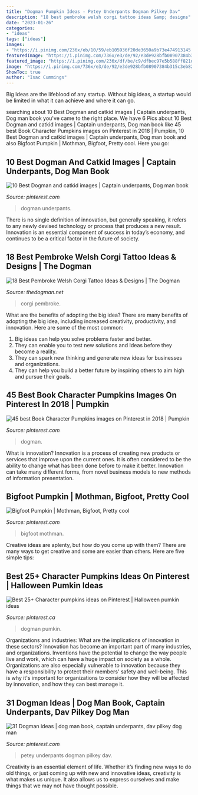 ```yaml
---
title: "Dogman Pumpkin Ideas - Petey Underpants Dogman Pilkey Dav"
description: "18 best pembroke welsh corgi tattoo ideas &amp; designs"
date: "2023-01-26"
categories:
- "ideas"
tags: ["ideas"]
images:
- "https://i.pinimg.com/236x/eb/10/59/eb105936f20de3650a9b73e474913145.jpg"
featuredImage: "https://i.pinimg.com/736x/e3/de/92/e3de928bfb08907384b315c3eb820133--book-characters-pumpkins.jpg"
featured_image: "https://i.pinimg.com/236x/df/be/c9/dfbec97e5b588ff821da2bbb1ba0355b.jpg"
image: "https://i.pinimg.com/736x/e3/de/92/e3de928bfb08907384b315c3eb820133--book-characters-pumpkins.jpg"
ShowToc: true
author: "Isac Cummings"
---
```



Big Ideas are the lifeblood of any startup. Without big ideas, a startup would be limited in what it can achieve and where it can go.

	

		
searching about 10 Best Dogman and catkid images | Captain underpants, Dog man book you've came to the right place. We have 6 Pics about 10 Best Dogman and catkid images | Captain underpants, Dog man book like 45 best Book Character Pumpkins images on Pinterest in 2018 | Pumpkin, 10 Best Dogman and catkid images | Captain underpants, Dog man book and also Bigfoot Pumpkin | Mothman, Bigfoot, Pretty cool. Here you go:
		
    
## 10 Best Dogman And Catkid Images | Captain Underpants, Dog Man Book

<img loading=lazy src="https://i.pinimg.com/236x/d3/a2/dc/d3a2dc5b164a300a5fea55877e18a905.jpg" onerror="this.onerror=null;this.src='https://tse2.mm.bing.net/th?id=OIP.OFZC1XFJVf6KwyedfMX9LgAAAA&amp;pid=15.1';" alt="10 Best Dogman and catkid images | Captain underpants, Dog man book">

_Source: pinterest.com_

>dogman underpants. 

	

There is no single definition of innovation, but generally speaking, it refers to any newly devised technology or process that produces a new result. Innovation is an essential component of success in today’s economy, and continues to be a critical factor in the future of society.

    
## 18 Best Pembroke Welsh Corgi Tattoo Ideas &amp; Designs | The Dogman

<img loading=lazy src="https://thedogman.net/wp-content/uploads/2020/11/3BD854F3-CEA5-4BD5-90F4-67D38DA48D2E-545x532.jpeg" onerror="this.onerror=null;this.src='https://tse1.mm.bing.net/th?id=OIP.w23NdfYA9c51K9gXtW4B9QHaHO&amp;pid=15.1';" alt="18 Best Pembroke Welsh Corgi Tattoo Ideas &amp; Designs | The Dogman">

_Source: thedogman.net_

>corgi pembroke. 

	

What are the benefits of adopting the big idea?
There are many benefits of adopting the big idea, including increased creativity, productivity, and innovation. Here are some of the most common: 
1. Big ideas can help you solve problems faster and better.
2. They can enable you to test new solutions and Ideas before they become a reality. 
3. They can spark new thinking and generate new ideas for businesses and organizations. 
4. They can help you build a better future by inspiring others to aim high and pursue their goals.

    
## 45 Best Book Character Pumpkins Images On Pinterest In 2018 | Pumpkin

<img loading=lazy src="https://i.pinimg.com/236x/df/be/c9/dfbec97e5b588ff821da2bbb1ba0355b.jpg" onerror="this.onerror=null;this.src='https://tse1.mm.bing.net/th?id=OIP.-pc_3kBN8PD4lEQ2dd_SrQAAAA&amp;pid=15.1';" alt="45 best Book Character Pumpkins images on Pinterest in 2018 | Pumpkin">

_Source: pinterest.com_

>dogman. 

	

What is innovation?
Innovation is a process of creating new products or services that improve upon the current ones. It is often considered to be the ability to change what has been done before to make it better. Innovation can take many different forms, from novel business models to new methods of information presentation.

    
## Bigfoot Pumpkin | Mothman, Bigfoot, Pretty Cool

<img loading=lazy src="https://i.pinimg.com/originals/6c/ce/c9/6ccec977ddd036e917604383a7a484b6.jpg" onerror="this.onerror=null;this.src='https://tse2.mm.bing.net/th?id=OIP.kmA1CiZtRPcfF4mc08ymRwHaNL&amp;pid=15.1';" alt="Bigfoot Pumpkin | Mothman, Bigfoot, Pretty cool">

_Source: pinterest.com_

>bigfoot mothman. 

	

Creative ideas are aplenty, but how do you come up with them? There are many ways to get creative and some are easier than others. Here are five simple tips: 

    
## Best 25+ Character Pumpkins Ideas On Pinterest | Halloween Pumkin Ideas

<img loading=lazy src="https://i.pinimg.com/736x/e3/de/92/e3de928bfb08907384b315c3eb820133--book-characters-pumpkins.jpg" onerror="this.onerror=null;this.src='https://tse2.mm.bing.net/th?id=OIP.Opx49Wkjsn-BXqyw8IBSlQHaJP&amp;pid=15.1';" alt="Best 25+ Character pumpkins ideas on Pinterest | Halloween pumkin ideas">

_Source: pinterest.ca_

>dogman pumkin. 

	

Organizations and industries: What are the implications of innovation in these sectors?
Innovation has become an important part of many industries, and organizations. Inventions have the potential to change the way people live and work, which can have a huge impact on society as a whole. Organizations are also especially vulnerable to innovation because they have a responsibility to protect their members' safety and well-being. This is why it's important for organizations to consider how they will be affected by innovation, and how they can best manage it.

    
## 31 Dogman Ideas | Dog Man Book, Captain Underpants, Dav Pilkey Dog Man

<img loading=lazy src="https://i.pinimg.com/236x/eb/10/59/eb105936f20de3650a9b73e474913145.jpg" onerror="this.onerror=null;this.src='https://tse3.mm.bing.net/th?id=OIP.ZRTkkEzA6COiQp4tNUkj3AAAAA&amp;pid=15.1';" alt="31 Dogman ideas | dog man book, captain underpants, dav pilkey dog man">

_Source: pinterest.com_

>petey underpants dogman pilkey dav. 

	

Creativity is an essential element of life. Whether it’s finding new ways to do old things, or just coming up with new and innovative ideas, creativity is what makes us unique. It also allows us to express ourselves and make things that we may not have thought possible.

